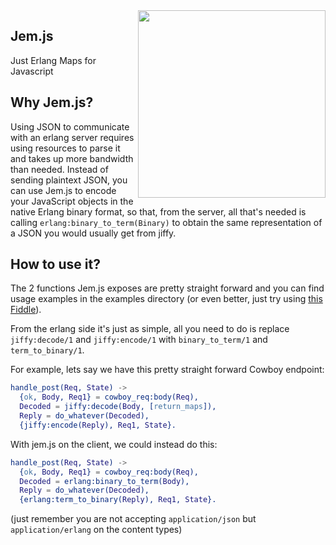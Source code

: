<img src="http://i.imgur.com/6apYjTN.gif" align="right" style="float:right" height="300" />

## Jem.js

Just Erlang Maps for Javascript

## Why Jem.js?

Using JSON to communicate with an erlang server requires using resources to parse it and takes up more bandwidth than needed. Instead of sending plaintext JSON, you can use Jem.js to encode your JavaScript objects in the native Erlang binary format, so that, from the server, all that's needed is calling ``erlang:binary_to_term(Binary)`` to obtain the same representation of a JSON you would usually get from jiffy.

## How to use it?

The 2 functions Jem.js exposes are pretty straight forward and you can find usage examples in the examples directory (or even better, just try using [this Fiddle](https://jsfiddle.net/HernanR/51mxsfr0/1/)).

From the erlang side it's just as simple, all you need to do is replace ``jiffy:decode/1`` and ``jiffy:encode/1`` with ``binary_to_term/1`` and ``term_to_binary/1``.

For example, lets say we have this pretty straight forward Cowboy endpoint:

``` erlang
handle_post(Req, State) ->
  {ok, Body, Req1} = cowboy_req:body(Req),
  Decoded = jiffy:decode(Body, [return_maps]),
  Reply = do_whatever(Decoded),
  {jiffy:encode(Reply), Req1, State}.
```

With jem.js on the client, we could instead do this:

``` erlang
handle_post(Req, State) ->
  {ok, Body, Req1} = cowboy_req:body(Req),
  Decoded = erlang:binary_to_term(Body),
  Reply = do_whatever(Decoded),
  {erlang:term_to_binary(Reply), Req1, State}.
```

(just remember you are not accepting ``application/json`` but ``application/erlang`` on the content types)
